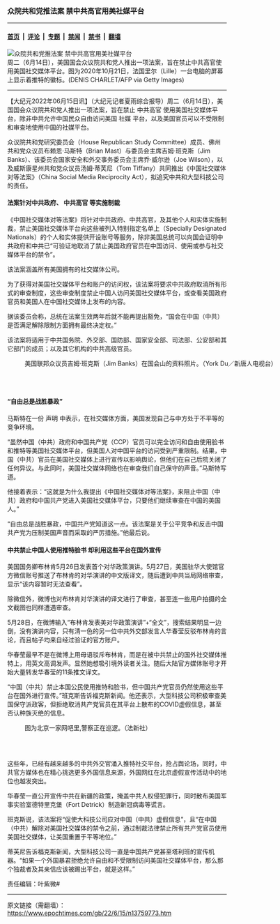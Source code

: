 ### 众院共和党推法案 禁中共高官用美社媒平台

---

#### [首页](../../../..?n13759773) &nbsp;|&nbsp; [评论](../../../../../epoch-comment?n13759773) &nbsp;|&nbsp; [专题](../../../../../epoch-special?n13759773) &nbsp;|&nbsp; [禁闻](../../../../../epoch-news?n13759773) &nbsp;|&nbsp; [禁书](../../../../../books?n13759773) &nbsp;|&nbsp; [翻墙](https://github.com/gfw-breaker/nogfw/blob/master/README.md?n13759773)


<div><img alt="众院共和党推法案 禁中共高官用美社媒平台" class="attachment-djy_600_400 size-djy_600_400 wp-post-image" src="https://i.epochtimes.com/assets/uploads/2022/03/id13623190-GettyImages-1229337329-600x400.jpg"/>
<div class="caption">
 周二（6月14日），美国国会众议院共和党人推出一项法案，旨在禁止中共高官使用美国社交媒体平台。图为2020年10月21日，法国里尔（Lille）一台电脑的屏幕上显示着推特的徽标。(DENIS CHARLET/AFP via Getty Images)
</div></div><hr/><div class="post_content" id="artbody" itemprop="articleBody">
 <!-- article content begin -->
 <p>
  【大纪元2022年06月15日讯】（大纪元记者夏雨综合报导）周二（6月14日），美国国会众议院共和党人推出一项法案，旨在禁止
  <ok href="https://www.epochtimes.com/gb/tag/%E4%B8%AD%E5%85%B1%E9%AB%98%E5%AE%98.html">
   中共高官
  </ok>
  使用美国社交媒体平台，除非中共允许中国民众自由访问美国
  <ok href="https://www.epochtimes.com/gb/tag/%E7%A4%BE%E5%AA%92.html">
   社媒
  </ok>
  平台，以及美国官员可以不受限制和审查地使用中国的社媒平台。
 </p>
 <p>
  众议院共和党研究委员会（House Republican Study Committee）成员、佛州共和党众议员布赖恩·马斯特（Brian Mast）与委员会主席吉姆·班克斯（Jim Banks）、该委员会国家安全和外交事务委员会主席乔·威尔逊（Joe Wilson），以及威斯康星州共和党众议员汤姆·蒂芙尼（Tom Tiffany）共同推出《中国社交媒体对等法案》（China Social Media Reciprocity Act），拟追究中共和大型科技公司的责任。
 </p>
 <h4>
  法案针对中共政府、
  <ok href="https://www.epochtimes.com/gb/tag/%E4%B8%AD%E5%85%B1%E9%AB%98%E5%AE%98.html">
   中共高官
  </ok>
  等实施制裁
 </h4>
 <p>
  《中国社交媒体对等法案》将针对中共政府、中共高官，及其他个人和实体实施制裁，禁止美国社交媒体平台向这些被列入特别指定名单上（Specially Designated Nationals）的个人和实体提供开设账号等服务，除非美国总统可以向国会证明中共政府和中共已“可验证地取消了禁止美国政府官员在中国访问、使用或参与社交媒体平台的禁令”。
 </p>
 <p>
  该法案涵盖所有美国拥有的社交媒体公司。
 </p>
 <p>
  为了获得对美国社交媒体平台和账户的访问权，该法案将要求中共政府取消所有形式的审查制度，这些审查制度禁止中国人访问美国社交媒体平台，或查看美国政府官员和美国人在中国社交媒体上发布的内容。
 </p>
 <p>
  据该委员会称，总统在法案生效两年后就不能再提出豁免，“国会在中国（中共）是否满足解除限制方面拥有最终决定权。”
 </p>
 <p>
  该法案将适用于中共国务院、外交部、国防部、国家安全部、司法部、公安部和其它部门的成员；以及其它机构的中共高级官员。
 </p>
 <figure aria-describedby="caption-attachment-12771968" class="wp-caption aligncenter" id="attachment_12771968" style="width: 600px">
  <ok href="https://i.epochtimes.com/assets/uploads/2021/02/5-23.jpg" target="_blank">
   <img alt="" class="size-large wp-image-12771968" src="https://i.epochtimes.com/assets/uploads/2021/02/5-23-600x400.jpg"/>
  </ok>
  <br/><figcaption class="wp-caption-text" id="caption-attachment-12771968">
   美国联邦众议员吉姆·班克斯（Jim Banks）在国会山的资料照片。（York Du／新唐人电视台）
  </figcaption><br/>
 </figure><br/>
 <h4>
  “自由总是战胜暴政”
 </h4>
 <p>
  马斯特在一份
  <ok href="https://mast.house.gov/blog?ID=64D71607-F6AB-479D-9502-11C762E8D22B">
   声明
  </ok>
  中表示，在社交媒体方面，美国发现自己与中方处于不平等的竞争环境。
 </p>
 <p>
  “虽然中国（中共）政府和中国共产党（CCP）官员可以完全访问和自由使用脸书和推特等美国社交媒体平台，但美国人对中国平台的访问受到严重限制。结果，中国（中共）官员在美国社交媒体上进行宣传以影响舆论，但他们在自己后院关闭了任何异议。与此同时，美国社交媒体网络也在审查我们自己保守的声音。”马斯特写道。
 </p>
 <p>
  他接着表示：“这就是为什么我提出《中国社交媒体对等法案》，来阻止中国（中共）政府和中国共产党进入美国社交媒体平台，只要他们继续审查在中国的美国人。”
 </p>
 <p>
  “自由总是战胜暴政，中国共产党知道这一点。该法案是关于公平竞争和反击中国共产党为压制美国声音而采取的严厉措施。”他最后说。
 </p>
 <h4>
  中共禁止中国人使用推特脸书 却利用这些平台在国外宣传
 </h4>
 <p>
  美国国务卿布林肯5月26日发表首个对华政策演讲。5月27日，美国驻华大使馆官方微信账号推送了布林肯的对华演讲的中文版译文，随后遭到中共当局网络审查，显示“该内容暂时无法查看”。
 </p>
 <p>
  除微信外，微博也对布林肯对华演讲的译文进行了审查，甚至连一些用户拍摄的全文截图也同样遭遇审查。
 </p>
 <p>
  5月28日，在微博输入“布林肯发表美对华政策演讲”+“全文”，搜索结果明显一边倒，没有演讲内容，只有清一色的另一位中共外交部发言人华春莹反驳布林肯的言论，而且帖子均来自经过验证的官方账户。
 </p>
 <p>
  华春莹最早不是在微博上用母语驳斥布林肯，而是在被中共禁止的国外社交媒体推特上，用英文高调发声。显然她想吸引境外读者关注。随后大陆官方媒体账号才开始大量转发华春莹的11条推文译文。
 </p>
 <p>
  “中国（中共）禁止本国公民使用推特和脸书，但中国共产党官员仍然使用这些平台在国外进行宣传。”班克斯告诉福克斯新闻。他还表示，大型科技公司积极审查美国保守派政客，但拒绝取消共产党官员在其平台上散布的COVID虚假信息，甚至否认种族灭绝的信息。
 </p>
 <figure aria-describedby="caption-attachment-6394566" class="wp-caption aligncenter" id="attachment_6394566" style="width: 600px">
  <ok href="https://i.epochtimes.com/assets/uploads/2007/06/706131025541898.jpg" target="_blank">
   <img alt="" class="size-large wp-image-6394566" src="https://i.epochtimes.com/assets/uploads/2007/06/706131025541898-600x425.jpg"/>
  </ok>
  <br/><figcaption class="wp-caption-text" id="caption-attachment-6394566">
   图为北京一家网吧里,警察正在巡逻。（法新社）
  </figcaption><br/>
 </figure><br/>
 <p>
  这些年，已经有越来越多的中共外交官涌入推特社交平台，抢占舆论场，同时，中共官方媒体也在精心挑选更多外国信息来源，外国网红在北京虚假宣传活动中的地位也越发突出。
 </p>
 <p>
  华春莹一直公开宣传中共在新疆的政策，掩盖中共人权侵犯罪行，同时散布美国军事实验室德特里克堡（Fort Detrick）制造新冠病毒等谎言。
 </p>
 <p>
  班克斯说，该法案将“促使大科技公司应对中国（中共）虚假信息”，且“在中国（中共）解除对美国社交媒体的禁令之前，通过制裁法律禁止所有共产党官员使用美国社交媒体，让美国重置于平等地位。”
 </p>
 <p>
  蒂芙尼告诉福克斯新闻，大型科技公司一直是中国共产党甚至塔利班的宣传机器。“如果一个外国暴君拒绝允许自由和不受限制访问美国社交媒体平台，那么那个独裁者及其亲信应该被踢出平台，就是这样。”
 </p>
 <p>
  责任编辑：叶紫微#
 </p>
 <!-- article content end -->
 <div id="below_article_ad">
 </div>
</div>


---

原文链接（需翻墙）：https://www.epochtimes.com/gb/22/6/15/n13759773.htm